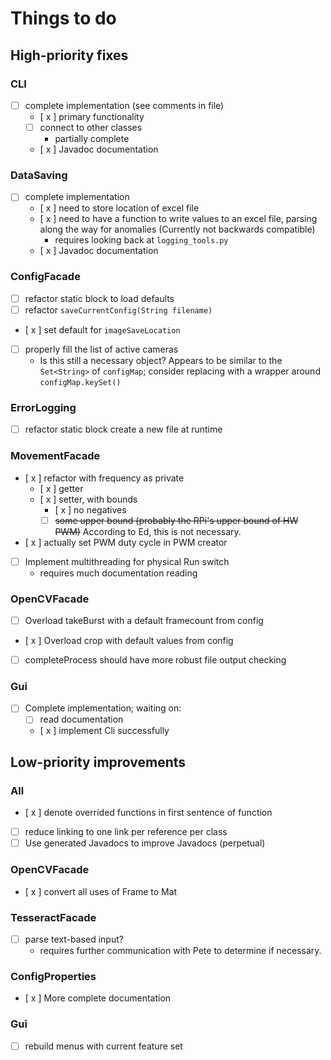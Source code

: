 # Things to do

## High-priority fixes

### CLI

- [ ] complete implementation (see comments in file)
	- [ x ] primary functionality
	- [ ] connect to other classes
		- partially complete
	- [ x ] Javadoc documentation

### DataSaving

- [ ] complete implementation
	- [ x ] need to store location of excel file
	- [ x ] need to have a function to write values to an excel file, parsing along the way for anomalies (Currently not backwards compatible)
		- requires looking back at `logging_tools.py`
	- [ x ] Javadoc documentation

### ConfigFacade

- [ ] refactor static block to load defaults
- [ ] refactor `saveCurrentConfig(String filename)`
- [ x ] set default for `imageSaveLocation`
- [ ] properly fill the list of active cameras
	- Is this still a necessary object? Appears to be similar to the `Set<String>` of `configMap`; consider replacing with a wrapper around `configMap.keySet()`

### ErrorLogging

- [ ] refactor static block create a new file at runtime

### MovementFacade

- [ x ] refactor with frequency as private
	- [ x ] getter
	- [ x ] setter, with bounds
		- [ x ] no negatives
		- [ ] ~~some upper bound (probably the RPi's upper bound of HW PWM)~~ According to Ed, this is not necessary.
- [ x ] actually set PWM duty cycle in PWM creator
- [ ] Implement multithreading for physical Run switch
	- requires much documentation reading

### OpenCVFacade

- [ ] Overload takeBurst with a default framecount from config
- [ x ] Overload crop with default values from config
- [ ] completeProcess should have more robust file output checking

### Gui
- [ ] Complete implementation; waiting on:
	- [ ] read documentation
	- [ x ] implement Cli successfully

## Low-priority improvements

### All

- [ x ] denote overrided functions in first sentence of function
- [ ] reduce linking to one link per reference per class
- [ ] Use generated Javadocs to improve Javadocs (perpetual)

### OpenCVFacade

- [ x ] convert all uses of Frame to Mat

### TesseractFacade

- [ ] parse text-based input?
	- requires further communication with Pete to determine if necessary.

### ConfigProperties

- [ x ] More complete documentation

### Gui

- [ ] rebuild menus with current feature set

